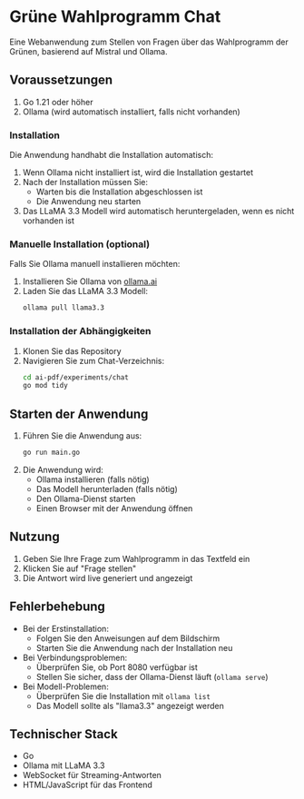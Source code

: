 # Grüne Wahlprogramm Chat

Eine Webanwendung zum Stellen von Fragen über das Wahlprogramm der Grünen, basierend auf Mistral und Ollama.

## Voraussetzungen

1. Go 1.21 oder höher
2. Ollama (wird automatisch installiert, falls nicht vorhanden)

### Installation

Die Anwendung handhabt die Installation automatisch:

1. Wenn Ollama nicht installiert ist, wird die Installation gestartet
2. Nach der Installation müssen Sie:
   - Warten bis die Installation abgeschlossen ist
   - Die Anwendung neu starten
3. Das LLaMA 3.3 Modell wird automatisch heruntergeladen, wenn es nicht vorhanden ist

### Manuelle Installation (optional)

Falls Sie Ollama manuell installieren möchten:

1. Installieren Sie Ollama von [ollama.ai](https://ollama.ai)
2. Laden Sie das LLaMA 3.3 Modell:
   ```bash
   ollama pull llama3.3
   ```

### Installation der Abhängigkeiten

1. Klonen Sie das Repository
2. Navigieren Sie zum Chat-Verzeichnis:
   ```bash
   cd ai-pdf/experiments/chat
   go mod tidy
   ```

## Starten der Anwendung

1. Führen Sie die Anwendung aus:
   ```bash
   go run main.go
   ```
2. Die Anwendung wird:
   - Ollama installieren (falls nötig)
   - Das Modell herunterladen (falls nötig)
   - Den Ollama-Dienst starten
   - Einen Browser mit der Anwendung öffnen

## Nutzung

1. Geben Sie Ihre Frage zum Wahlprogramm in das Textfeld ein
2. Klicken Sie auf "Frage stellen"
3. Die Antwort wird live generiert und angezeigt

## Fehlerbehebung

- Bei der Erstinstallation:
  - Folgen Sie den Anweisungen auf dem Bildschirm
  - Starten Sie die Anwendung nach der Installation neu
- Bei Verbindungsproblemen:
  - Überprüfen Sie, ob Port 8080 verfügbar ist
  - Stellen Sie sicher, dass der Ollama-Dienst läuft (`ollama serve`)
- Bei Modell-Problemen:
  - Überprüfen Sie die Installation mit `ollama list`
  - Das Modell sollte als "llama3.3" angezeigt werden

## Technischer Stack

- Go
- Ollama mit LLaMA 3.3
- WebSocket für Streaming-Antworten
- HTML/JavaScript für das Frontend
